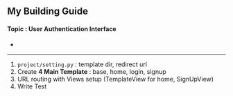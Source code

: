 ##  My Building Guide

#### Topic : User Authentication Interface
- 
---
1. `project/setting.py` : template dir, redirect url
2. Create **4 Main Template** : base, home, login, signup
3. URL routing with Views setup (TemplateView for home, SignUpView)
4. Write Test